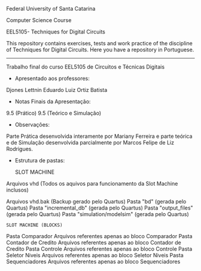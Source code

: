 Federal University of Santa Catarina

Computer Science Course

EEL5105- Techniques for Digital Circuits

This repository contains exercises, tests and work practice of the discipline of Techniques for Digital Circuits. Here you have a repository in Portuguese.

------------------------------------------------------------------------------------------------


Trabalho final do curso EEL5105 de Circuitos e Técnicas Digitais

- Apresentado aos professores:

Djones Lettnin
Eduardo Luiz Ortiz Batista


- Notas Finais da Apresentação:

9.5 (Prático)
9.5 (Teórico e Simulação)

- Observações:

Parte Prática desenvolvida interamente por Mariany Ferreira e parte teórica e de Simulação desenvolvida parcialmente por Marcos Felipe de Liz Rodrigues.


- Estrutura de pastas:

    SLOT MACHINE
    
Arquivos vhd (Todos os aquivos para funcionamento da Slot Machine inclusos)

Arquivos vhd.bak (Backup gerado pelo Quartus)
Pasta "bd" (gerada pelo Quartus)
Pasta "incremental_db" (gerada pelo Quartus)
Pasta "output_files" (gerada pelo Quartus)
Pasta "simulation/modelsim" (gerada pelo Quartus)


    SLOT MACHINE (BLOCKS)

Pasta Comparador
  Arquivos referentes apenas ao bloco Comparador
Pasta Contador de Credito
  Arquivos referentes apenas ao bloco Contador de Credito
Pasta Controle
  Arquivos referentes apenas ao bloco Controle
Pasta Seletor Niveis
  Arquivos referentes apenas ao bloco Seletor Niveis
Pasta Sequenciadores
  Arquivos referentes apenas ao bloco Sequenciadores
